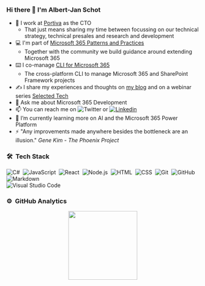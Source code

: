 

### Hi there 👋 I'm Albert-Jan Schot

- 💼 I work at [Portiva](https://www.portiva.nl) as the CTO
  -  That just means sharing my time between focussing on our technical strategy, technical presales and research and development
- 💻 I'm part of [Microsoft 365 Patterns and Practices](https://pnp.github.io/) 
  -  Together with the community we build guidance around extending Microsoft 365
- ⌨️ I co-manage [CLI for Microsoft 365](https://pnp.github.io/cli-microsoft365/) 
  - The cross-platform CLI to manage Microsoft 365 and SharePoint Framework projects
- ✍️ I share my experiences and thoughts on [my blog](https://www.cloudappie.nl/) and on a webinar series [Selected Tech](https://www.selectedtech.show/)
- 💬 Ask me about Microsoft 365 Development
- 📫 You can reach me on ![Twitter](https://img.shields.io/badge/appieschot%20-1DA1F2?style=flat&logo=twitter&logoColor=007ACC) or [![Linkedin](https://img.shields.io/badge/linkedin-0077B5?style=flat&logo=linkedin)](https://www.linkedin.com/in/albertjanschot/)
- 🌱 I’m currently learning more on AI and the Microsoft 365 Power Platform 
- ⚡ "Any improvements made anywhere besides the bottleneck are an illusion." _Gene Kim - The Phoenix Project_


### 🛠 &nbsp;Tech Stack
![C#](https://img.shields.io/badge/-c%23%20-05122A?style=flat&logo=c-sharp)&nbsp;
![JavaScript](https://img.shields.io/badge/-JavaScript-05122A?style=flat&logo=javascript)&nbsp;
![React](https://img.shields.io/badge/-React-05122A?style=flat&logo=react)&nbsp;
![Node.js](https://img.shields.io/badge/-Node.js-05122A?style=flat&logo=node.js)&nbsp;
![HTML](https://img.shields.io/badge/-HTML-05122A?style=flat&logo=HTML5)&nbsp;
![CSS](https://img.shields.io/badge/-CSS-05122A?style=flat&logo=CSS3&logoColor=1572B6)&nbsp;
![Git](https://img.shields.io/badge/-Git-05122A?style=flat&logo=git)&nbsp;
![GitHub](https://img.shields.io/badge/-GitHub-05122A?style=flat&logo=github)&nbsp;
![Markdown](https://img.shields.io/badge/-Markdown-05122A?style=flat&logo=markdown)\
![Visual Studio Code](https://img.shields.io/badge/-Visual%20Studio%20Code-05122A?style=flat&logo=visual-studio-code&logoColor=007ACC)&nbsp;

### ⚙️ &nbsp;GitHub Analytics

<p align="center">
<a href="https://github.com/appieschot">
  <img height="180em" src="https://github-readme-stats-eight-theta.vercel.app/api?username=appieschot&show_icons=true&theme=algolia&include_all_commits=true&count_private=true"/>
</a>
</p>
